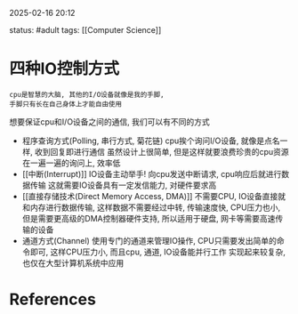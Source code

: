 2025-02-16    20:12

status: #adult 
tags: [[Computer Science]]


# 四种IO控制方式

	cpu是智慧的大脑, 其他的I/O设备就像是我的手脚, 
	手脚只有长在自己身体上才能自由使用
想要保证cpu和I/O设备之间的通信, 我们可以有不同的方式

- 程序查询方式(Polling, 串行方式, 菊花链)
	cpu挨个询问I/O设备, 就像是点名一样, 收到回复即进行通信
	虽然设计上很简单, 但是这样就要浪费珍贵的cpu资源在一遍一遍的询问上, 效率低
- [[中断(Interrupt)]]
	IO设备主动举手! 向cpu发送中断请求, cpu响应后就进行数据传输
	这就需要IO设备具有一定发信能力, 对硬件要求高
- [[直接存储技术(Direct Memory Access, DMA)]]
	不需要CPU, IO设备直接就和内存进行数据传输, 这样数据不需要经过中转, 传输速度快, CPU压力也小, 但是需要更高级的DMA控制器硬件支持, 所以适用于硬盘, 网卡等需要高速传输的设备
- 通道方式(Channel)
	使用专门的通道来管理IO操作, CPU只需要发出简单的命令即可, 这样CPU压力小, 而且cpu, 通道, IO设备能并行工作
	实现起来较复杂, 也仅在大型计算机系统中应用


# References
